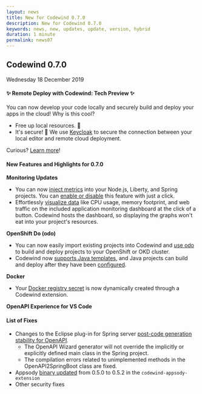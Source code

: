 ```yaml
---
layout: news
title: New for Codewind 0.7.0
description: New for Codewind 0.7.0
keywords: news, new, updates, update, version, hybrid
duration: 1 minute
permalink: news07
---
```


## Codewind 0.7.0
Wednesday 18 December 2019

#### ✨ Remote Deploy with Codewind: Tech Preview ✨

You can now develop your code locally and securely build and deploy your apps in the cloud! Why is this cool?
- Free up local resources. 👏
- It's secure! 🔐 We use [Keycloak](https://keycloak.org/) to secure the connection between your local editor and remote cloud deployment.

Curious? [Learn more](remoteoverview.html)!

#### New Features and Highlights for 0.7.0

**Monitoring Updates**
- You can now [inject metrics](https://github.com/codewind-resources/design-documentation/blob/master/codewindServer/metricsInjection.md) into your Node.js, Liberty, and Spring projects. You can [enable or disable](https://github.com/eclipse/codewind/issues/1290) this feature with just a click.
- Effortlessly [visualize data](https://github.com/eclipse/codewind/issues/977) like CPU usage, memory footprint, and web traffic on the included application monitoring dashboard at the click of a button. Codewind hosts the dashboard, so displaying the graphs won't eat into your project's resources. 

**OpenShift Do (odo)**
- You can now easily import existing projects into Codewind and [use odo](https://github.com/eclipse/codewind/issues/1115) to build and deploy projects to your OpenShift or OKD cluster.
- Codewind now [supports Java templates](https://github.com/eclipse/codewind/issues/450), and Java projects can build and deploy after they have been [configured](mdt-che-odo-support.html).

**Docker**
- Your [Docker registry secret](https://github.com/eclipse/codewind/issues/665) is now dynamically created through a Codewind extension.

**OpenAPI Experience for VS Code**


#### List of Fixes
- Changes to the Eclipse plug-in for Spring server [post-code generation stability for OpenAPI](https://github.com/eclipse/codewind/issues/1116). 
   - The OpenAPI Wizard generator will not override the implicitly or explicitly defined main class in the Spring project.
   - The compilation errors related to unimplemented methods in the OpenAPI2SpringBoot class are fixed.
- Appsody [binary updated](https://github.com/eclipse/codewind-docs/pull/267) from 0.5.0 to 0.5.2 in the `codewind-appsody-extension`
- Other security fixes
